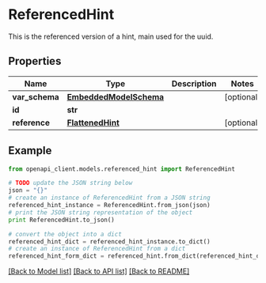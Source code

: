 # ReferencedHint

This is the referenced version of a hint, main used for the uuid.

## Properties
Name | Type | Description | Notes
------------ | ------------- | ------------- | -------------
**var_schema** | [**EmbeddedModelSchema**](EmbeddedModelSchema.md) |  | [optional] 
**id** | **str** |  | 
**reference** | [**FlattenedHint**](FlattenedHint.md) |  | [optional] 

## Example

```python
from openapi_client.models.referenced_hint import ReferencedHint

# TODO update the JSON string below
json = "{}"
# create an instance of ReferencedHint from a JSON string
referenced_hint_instance = ReferencedHint.from_json(json)
# print the JSON string representation of the object
print ReferencedHint.to_json()

# convert the object into a dict
referenced_hint_dict = referenced_hint_instance.to_dict()
# create an instance of ReferencedHint from a dict
referenced_hint_form_dict = referenced_hint.from_dict(referenced_hint_dict)
```
[[Back to Model list]](../README.md#documentation-for-models) [[Back to API list]](../README.md#documentation-for-api-endpoints) [[Back to README]](../README.md)


